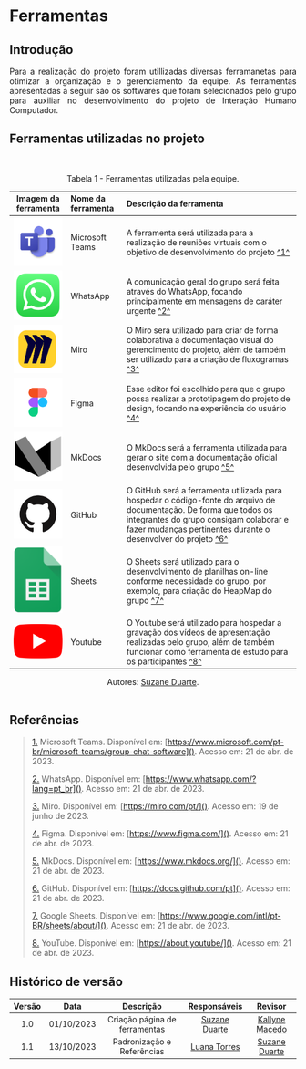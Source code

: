 # Ferramentas

## Introdução

<p align="justify">Para a realização do projeto foram utillizadas diversas ferramanetas para otimizar a organização e o gerenciamento da equipe. As ferramentas apresentadas a seguir são os softwares que foram selecionados pelo grupo para auxiliar no desenvolvimento do projeto de Interação Humano Computador.</p>

## Ferramentas utilizadas no projeto

<br><figcaption align="center">Tabela 1 - Ferramentas utilizadas pela equipe.</figcaption>

|                     Imagem da ferramenta                      | Nome da ferramenta | Descrição da ferramenta                                                                                                                                                                                                   |
| :-----------------------------------------------------------: | :----------------- | :------------------------------------------------------------------------------------------------------------------------------------------------------------------------------------------------------------------------ |
|  <img src="../../assets/images/teams-logo.png" width="100">   | Microsoft Teams    | A ferramenta será utilizada para a realização de reuniões virtuais com o objetivo de desenvolvimento do projeto <a id="anchor_1" href="#FRM1">^1^</a>                                                                                                          |
| <img src="../../assets/images/whatsapp-logo.png" width="100"> | WhatsApp           | A comunicação geral do grupo será feita através do WhatsApp, focando principalmente em mensagens de caráter urgente <a id="anchor_2" href="#FRM3">^2^</a>                                                                                                       |
|   <img src="../../assets/images/miro-logo.png" width="100">   | Miro               | O Miro será utilizado para criar de forma colaborativa a documentação visual do gerencimento do projeto, além de também ser utilizado para a criação de fluxogramas <a id="anchor_3" href="#FRM3">^3^</a>                                                      |
|  <img src="../../assets/images/figma-logo.png" width="100">   | Figma              | Esse editor foi escolhido para que o grupo possa realizar a prototipagem do projeto de design, focando na experiência do usuário <a id="anchor_4" href="#FRM4">^4^</a>                                                                                         |
|  <img src="../../assets/images/mkdocs-logo.png" width="100">  | MkDocs             | O MkDocs será a ferramenta utilizada para gerar o site com a documentação oficial desenvolvida pelo grupo <a id="anchor_5" href="#FRM5">^5^</a>                                                                                                                |
|    <img src="../../assets/images/github.png" width="100">     | GitHub             | O GitHub será a ferramenta utilizada para hospedar o código-fonte do arquivo de documentação. De forma que todos os integrantes do grupo consigam colaborar e fazer mudanças pertinentes durante o desenvolver do projeto <a id="anchor_6" href="#FRM6">^6^</a>|
|  <img src="../../assets/images/sheets-logo.png" width="100">  | Sheets             | O Sheets será utilizado para o desenvolvimento de planilhas on-line conforme necessidade do grupo, por exemplo, para criação do HeapMap do grupo <a id="anchor_7" href="#FRM7">^7^</a>                                                                         |
| <img src="../../assets/images/youtube-logo.png" width="100">  | Youtube            | O Youtube será utilizado para hospedar a gravação dos vídeos de apresentação realizadas pelo grupo, além de também funcionar como ferramenta de estudo para os participantes <a id="anchor_8" href="#FRM8">^8^</a>                                             |

<figcaption align="center">Autores: <a href="https://github.com/suzaneduarte">Suzane Duarte</a>.</figcaption><br>


## Referências

> <a id="FRM1" href="#anchor_1">1.</a> Microsoft Teams. Disponível em: [https://www.microsoft.com/pt-br/microsoft-teams/group-chat-software](). Acesso em: 21 de abr. de 2023.
>
> <a id="FRM2" href="#anchor_2">2.</a> WhatsApp. Disponível em: [https://www.whatsapp.com/?lang=pt_br](). Acesso em: 21 de abr. de 2023.
>
> <a id="FRM3" href="#anchor_3">3.</a> Miro. Disponível em: [https://miro.com/pt/](). Acesso em: 19 de junho de 2023.
>
> <a id="FRM4" href="#anchor_4">4.</a> Figma. Disponível em: [https://www.figma.com/](). Acesso em: 21 de abr. de 2023.
>
> <a id="FRM5" href="#anchor_5">5.</a> MkDocs. Disponível em: [https://www.mkdocs.org/](). Acesso em: 21 de abr. de 2023.
>
> <a id="FRM6" href="#anchor_6">6.</a> GitHub. Disponível em: [https://docs.github.com/pt](). Acesso em: 21 de abr. de 2023.
>
> <a id="FRM7" href="#anchor_7">7.</a> Google Sheets. Disponível em: [https://www.google.com/intl/pt-BR/sheets/about/](). Acesso em: 21 de abr. de 2023.
>
> <a id="FRM8" href="#anchor_8">8.</a> YouTube. Disponível em: [https://about.youtube/](). Acesso em: 21 de abr. de 2023.
>

## Histórico de versão

| Versão |    Data    |             Descrição             |                                       Responsáveis                                       |                    Revisor                    |
| :-----: | :--------: | :---------------------------------: | :----------------------------------------------------------------------------------------: | :-------------------------------------------: |
| 1.0 | 01/10/2023 | Criação página de ferramentas | [Suzane Duarte](https://github.com/suzaneduarte) | [Kallyne Macedo](https://github.com/kalipassos) |
| 1.1 | 13/10/2023 | Padronização e Referências | [Luana Torres](https://github.com/luanatorress) | [Suzane Duarte](https://github.com/suzaneduarte) |